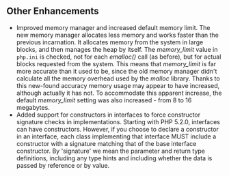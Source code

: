 Other Enhancements
------------------

-   <span class="simpara"> Improved memory manager and increased default
    memory limit. </span> <span class="simpara"> The new memory manager
    allocates less memory and works faster than the previous
    incarnation. It allocates memory from the system in large blocks,
    and then manages the heap by itself. The *memory\_limit* value in
    `php.ini` is checked, not for each *emalloc()* call (as before), but
    for actual blocks requested from the system. This means that
    *memory\_limit* is far more accurate than it used to be, since the
    old memory manager didn't calculate all the memory overhead used by
    the *malloc* library. </span> <span class="simpara"> Thanks to this
    new-found accuracy memory usage may appear to have increased,
    although actually it has not. To accommodate this apparent increase,
    the default *memory\_limit* setting was also increased - from 8 to
    16 megabytes. </span>
-   <span class="simpara"> Added support for constructors in interfaces
    to force constructor signature checks in implementations. </span>
    <span class="simpara"> Starting with PHP 5.2.0, interfaces can have
    constructors. However, if you choose to declare a constructor in an
    interface, each class implementing that interface MUST include a
    constructor with a signature matching that of the base interface
    constructor. By 'signature' we mean the parameter and return type
    definitions, including any type hints and including whether the data
    is passed by reference or by value. </span>
